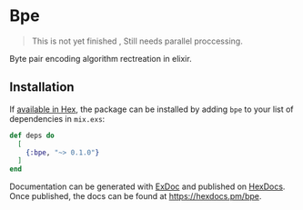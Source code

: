 # Bpe
> This is not yet finished , Still needs parallel proccessing.

Byte pair encoding algorithm rectreation in elixir. 


## Installation

If [available in Hex](https://hex.pm/docs/publish), the package can be installed
by adding `bpe` to your list of dependencies in `mix.exs`:

```elixir
def deps do
  [
    {:bpe, "~> 0.1.0"}
  ]
end
```

Documentation can be generated with [ExDoc](https://github.com/elixir-lang/ex_doc)
and published on [HexDocs](https://hexdocs.pm). Once published, the docs can
be found at <https://hexdocs.pm/bpe>.
